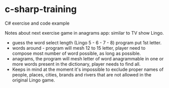 # c-sharp-training
C# exercise and code example 


Notes about next exercise game in anagrams app:
similar to TV show Lingo.

- guess the word select length (Lingo 5 - 6 - 7 - 8) program put 1st letter.
- words around - program will mesh 12 to 15 letter, player need to compose most number of word possible, as long as possible.
- anagrams, the program will mesh letter of word anagrammable in one or more words present in the dictionary, player needs to find all.
- Keeps in mind at the moment it's impossible to exclude proper names of people, places, cities, brands and rivers that are not allowed in the original Lingo game.

